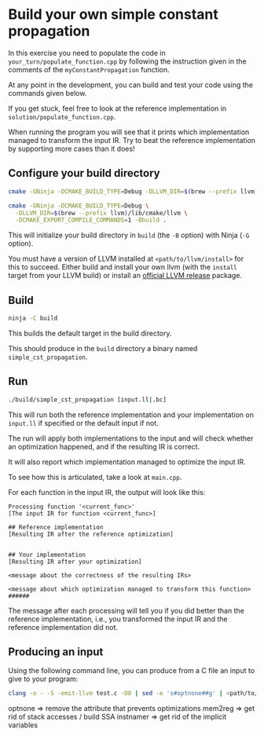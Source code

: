 # Build your own simple constant propagation #

In this exercise you need to populate the code in `your_turn/populate_function.cpp` by following the instruction given in the comments of the `myConstantPropagation` function.

At any point in the development, you can build and test your code using the commands given below.

If you get stuck, feel free to look at the reference implementation in `solution/populate_function.cpp`.

When running the program you will see that it prints which implementation managed to transform the input IR.
Try to beat the reference implementation by supporting more cases than it does!

## Configure your build directory ##

```bash
cmake -GNinja -DCMAKE_BUILD_TYPE=Debug -DLLVM_DIR=$(brew --prefix llvm)/lib/cmake/llvm -Bbuild .

cmake -GNinja -DCMAKE_BUILD_TYPE=Debug \
  -DLLVM_DIR=$(brew --prefix llvm)/lib/cmake/llvm \
  -DCMAKE_EXPORT_COMPILE_COMMANDS=1 -Bbuild .
```

This will initialize your build directory in `build` (the `-B` option) with Ninja (`-G` option).

You must have a version of LLVM installed at `<path/to/llvm/install>` for this to succeed.
Either build and install your own llvm (with the `install` target from your LLVM build) or install an [official LLVM release](https://releases.llvm.org/) package.

## Build ##

```bash
ninja -C build
```

This builds the default target in the build directory.

This should produce in the `build` directory a binary named `simple_cst_propagation`.

## Run ##

```bash
./build/simple_cst_propagation [input.ll|.bc]
```

This will run both the reference implementation and your implementation on `input.ll` if specified or the default input if not.

The run will apply both implementations to the input and will check whether an optimization happened, and if the resulting IR is correct.

It will also report which implementation managed to optimize the input IR.

To see how this is articulated, take a look at `main.cpp`.

For each function in the input IR, the output will look like this:
```
Processing function '<current_func>'
[The input IR for function <current_func>]

## Reference implementation
[Resulting IR after the reference optimization]


## Your implementation
[Resulting IR after your optimization]

<message about the correctness of the resulting IRs>

<message about which optimization managed to transform this function>
######
```

The message after each processing will tell you if you did better than the reference implementation, i.e., you transformed the input IR and the reference implementation did not.

## Producing an input ##

Using the following command line, you can produce from a C file an input to give to your program:
```bash
clang -o - -S -emit-llvm test.c -O0 | sed -e 's#optnone##g' | <path/to/llvm/build>/bin/opt -S -passes=mem2reg,instnamer > input.ll
```

optnone => remove the attribute that prevents optimizations
mem2reg => get rid of stack accesses / build SSA
instnamer => get rid of the implicit variables
